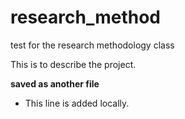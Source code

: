 # research_method
test for the research methodology class

This is to describe the project.

**saved as another file**

- This line is added locally.
